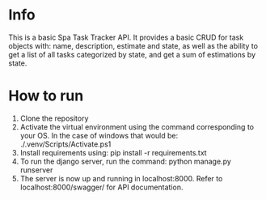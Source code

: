# Info

This is a basic Spa Task Tracker API. It provides a basic CRUD for task objects with: name,  description, estimate and state, as well as the ability to get a list of all tasks categorized by state, and get a sum of estimations by state.

# How to run

1. Clone the repository
2. Activate the virtual environment using the command corresponding to your OS. In the case of windows that would be: ./.venv/Scripts/Activate.ps1
3. Install requirements using: pip install -r requirements.txt
4. To run the django server, run the command: python manage.py runserver
5. The server is now up and running in localhost:8000. Refer to localhost:8000/swagger/ for API documentation.
